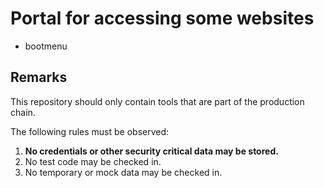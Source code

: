 # Portal for accessing some websites

* bootmenu

## Remarks

This repository should only contain tools that are part of the production chain.

The following rules must be observed:

1. **No credentials or other security critical data may be stored.**
2. No test code may be checked in.
3. No temporary or mock data may be checked in.
